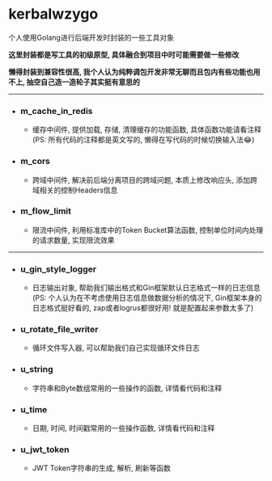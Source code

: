 # kerbalwzygo
个人使用Golang进行后端开发时封装的一些工具对象

**这里封装都是写工具的初级原型, 具体融合到项目中时可能需要做一些修改**

**懒得封装到兼容性很高, 我个人认为纯粹调包开发非常无聊而且包内有些功能也用不上, 抽空自己造一造轮子其实挺有意思的**

----
- ### m_cache_in_redis
  + 缓存中间件, 提供加载, 存储, 清理缓存的功能函数, 具体函数功能请看注释(PS: 所有代码的注释都是英文写的, 懒得在写代码的时候切换输入法😂)

- ### m_cors
  + 跨域中间件, 解决前后端分离项目的跨域问题, 本质上修改响应头, 添加跨域相关的控制Headers信息

- ### m_flow_limit
  + 限流中间件, 利用标准库中的Token Bucket算法函数, 控制单位时间内处理的请求数量, 实现限流效果


----
- ### u_gin_style_logger
  + 日志输出对象, 帮助我们输出格式和Gin框架默认日志格式一样的日志信息(PS: 个人认为在不考虑使用日志信息做数据分析的情况下, Gin框架本身的日志格式挺好看的, zap或者logrus都很好用! 就是配置起来参数太多了)

- ### u_rotate_file_writer
  + 循环文件写入器, 可以帮助我们自己实现循环文件日志
  
- ### u_string
  + 字符串和Byte数组常用的一些操作的函数, 详情看代码和注释
  
- ### u_time
  + 日期, 时间, 时间戳常用的一些操作函数, 详情看代码和注释
  
- ### u_jwt_token
  + JWT Token字符串的生成, 解析, 刷新等函数
